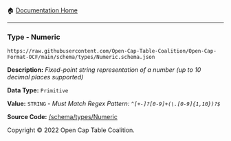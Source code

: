 :house: [Documentation Home](../../home/xudiera/code/README.md)

---

### Type - Numeric

`https://raw.githubusercontent.com/Open-Cap-Table-Coalition/Open-Cap-Format-OCF/main/schema/types/Numeric.schema.json`

**Description:** _Fixed-point string representation of a number (up to 10 decimal places supported)_

**Data Type:** `Primitive`

**Value:** `STRING` - _Must Match Regex Pattern: `^[+-]?[0-9]+(\.[0-9]{1,10})?$`_

**Source Code:** [/schema/types/Numeric](../../../../../../../../schema/types/Numeric.schema.json)

Copyright © 2022 Open Cap Table Coalition.
